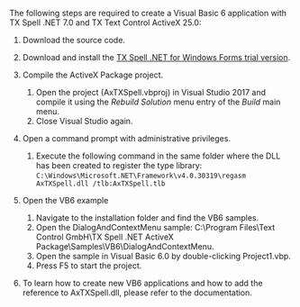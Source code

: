 The following steps are required to create a Visual Basic 6 application with TX Spell .NET 7.0 and TX Text Control ActiveX 25.0:

1. Download the source code.

2. Download and install the [TX Spell .NET for Windows Forms trial version](http://www.textcontrol.com/en_US/downloads/trials/index/default/spelldotnet/).

3. Compile the ActiveX Package project.
   1. Open the project (AxTXSpell.vbproj) in Visual Studio 2017 and compile it using the *Rebuild Solution* menu entry of the *Build* main menu.
   2. Close Visual Studio again.
4. Open a command prompt with administrative privileges.
   1. Execute the following command in the same folder where the DLL has been created to register the type library:
   ```C:\Windows\Microsoft.NET\Framework\v4.0.30319\regasm AxTXSpell.dll /tlb:AxTXSpell.tlb```
5. Open the VB6 example
   1. Navigate to the installation folder and find the VB6 samples.
   2. Open the DialogAndContextMenu sample: C:\Program Files\Text Control GmbH\TX Spell .NET ActiveX Package\Samples\VB6\DialogAndContextMenu.
   3. Open the sample in Visual Basic 6.0 by double-clicking Project1.vbp.
   4. Press F5 to start the project.

6. To learn how to create new VB6 applications and how to add the reference to AxTXSpell.dll, please refer to the documentation.
